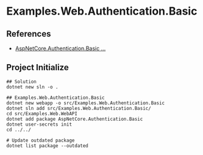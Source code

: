 # Examples.Web.Authentication.Basic

## References

- [AspNetCore.Authentication.Basic ...](https://github.com/mihirdilip/aspnetcore-authentication-basic/tree/7.0.0)

## Project Initialize

```shell
## Solution
dotnet new sln -o .

## Examples.Web.Authentication.Basic
dotnet new webapp -o src/Examples.Web.Authentication.Basic
dotnet sln add src/Examples.Web.Authentication.Basic/
cd src/Examples.Web.WebAPI
dotnet add package AspNetCore.Authentication.Basic
dotnet user-secrets init
cd ../../

# Update outdated package
dotnet list package --outdated
```


